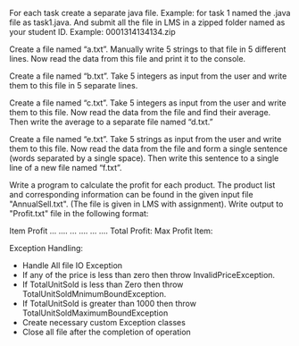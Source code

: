For each task create a separate java file. Example: for task 1 named the .java file as task1.java. 
And submit all the file in LMS in a zipped folder named as your student ID.
Example: 0001314134134.zip 

Create a file named “a.txt”. Manually write 5 strings to that file in 5 different lines. Now read the data from this file and print it to the console.

Create a file named “b.txt”. Take 5 integers as input from the user and write them to this file in 5 separate lines.


Create a file named “c.txt”. Take 5 integers as input from the user and write them to this file. Now read the data from the file and find their average. Then write the average to a separate file named “d.txt.”

Create a file named “e.txt”. Take 5 strings as input from the user and write them to this file. Now read the data from the file and form a single sentence (words separated by a single space). Then write this sentence to a single line of a new file named “f.txt”.



Write a program to calculate the profit for each product. The product list and corresponding information can be found in the given input file "AnnualSell.txt". (The file is given in LMS with assignment). Write output to "Profit.txt" file in the following format:

Item    Profit
...         .... 
...         .... 
...         .... 
Total Profit: 
Max Profit Item: 


Exception Handling:

- Handle All file IO Exception
- If any of the price is less than zero then throw InvalidPriceException.
- If TotalUnitSold is less than Zero then throw TotalUnitSoldMnimumBoundException.
- If TotalUnitSold is greater than 1000 then throw TotalUnitSoldMaximumBoundException
- Create necessary custom Exception classes
- Close all file after the completion of operation


